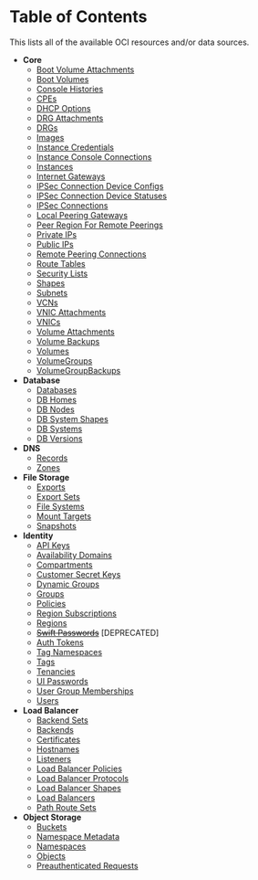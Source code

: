 # Table of Contents

This lists all of the available OCI resources and/or data sources.

* **Core**
    * [Boot Volume Attachments](https://github.com/oracle/terraform-provider-oci/tree/master/docs/core/boot_volume_attachments.md)
    * [Boot Volumes](https://github.com/oracle/terraform-provider-oci/tree/master/docs/core/boot_volumes.md)
    * [Console Histories](https://github.com/oracle/terraform-provider-oci/tree/master/docs/core/console_histories.md)
    * [CPEs](https://github.com/oracle/terraform-provider-oci/tree/master/docs/core/cpes.md)  
    * [DHCP Options](https://github.com/oracle/terraform-provider-oci/tree/master/docs/core/dhcp_options.md)
    * [DRG Attachments](https://github.com/oracle/terraform-provider-oci/tree/master/docs/core/drg_attachments.md)
    * [DRGs](https://github.com/oracle/terraform-provider-oci/tree/master/docs/core/drgs.md)
    * [Images](https://github.com/oracle/terraform-provider-oci/tree/master/docs/core/images.md)
    * [Instance Credentials](https://github.com/oracle/terraform-provider-oci/tree/master/docs/core/instance_credentials.md)
    * [Instance Console Connections](https://github.com/oracle/terraform-provider-oci/tree/master/docs/core/instance_console_connections.md)
    * [Instances](https://github.com/oracle/terraform-provider-oci/tree/master/docs/core/instances.md)
    * [Internet Gateways](https://github.com/oracle/terraform-provider-oci/tree/master/docs/core/internet_gateways.md)
    * [IPSec Connection Device Configs](https://github.com/oracle/terraform-provider-oci/tree/master/docs/core/ip_sec_connection_device_configs.md)
    * [IPSec Connection Device Statuses](https://github.com/oracle/terraform-provider-oci/tree/master/docs/core/ip_sec_connection_device_statuses.md)
    * [IPSec Connections](https://github.com/oracle/terraform-provider-oci/tree/master/docs/core/ip_sec_connections.md)
    * [Local Peering Gateways](https://github.com/oracle/terraform-provider-oci/tree/master/docs/core/local_peering_gateways.md)
    * [Peer Region For Remote Peerings](https://github.com/oracle/terraform-provider-oci/tree/master/docs/core/peer_region_for_remote_peerings.md)
    * [Private IPs](https://github.com/oracle/terraform-provider-oci/tree/master/docs/core/private_ips.md)
    * [Public IPs](https://github.com/oracle/terraform-provider-oci/tree/master/docs/core/public_ips.md)
    * [Remote Peering Connections](https://github.com/oracle/terraform-provider-oci/tree/master/docs/core/remote_peering_connections.md)
    * [Route Tables](https://github.com/oracle/terraform-provider-oci/tree/master/docs/core/route_tables.md)
    * [Security Lists](https://github.com/oracle/terraform-provider-oci/tree/master/docs/core/security_lists.md)
    * [Shapes](https://github.com/oracle/terraform-provider-oci/tree/master/docs/core/shapes.md)
    * [Subnets](https://github.com/oracle/terraform-provider-oci/tree/master/docs/core/subnets.md)
    * [VCNs](https://github.com/oracle/terraform-provider-oci/tree/master/docs/core/vcns.md)
    * [VNIC Attachments](https://github.com/oracle/terraform-provider-oci/tree/master/docs/core/vnic_attachments.md)
    * [VNICs](https://github.com/oracle/terraform-provider-oci/tree/master/docs/core/vnics.md)
    * [Volume Attachments](https://github.com/oracle/terraform-provider-oci/tree/master/docs/core/volume_attachments.md)
    * [Volume Backups](https://github.com/oracle/terraform-provider-oci/tree/master/docs/core/volume_backups.md)
    * [Volumes](https://github.com/oracle/terraform-provider-oci/tree/master/docs/core/volumes.md)
    * [VolumeGroups](https://github.com/oracle/terraform-provider-oci/tree/master/docs/core/volume_groups.md)
    * [VolumeGroupBackups](https://github.com/oracle/terraform-provider-oci/tree/master/docs/core/volume_group_backups.md)
* **Database**
    * [Databases](https://github.com/oracle/terraform-provider-oci/tree/master/docs/database/databases.md)
    * [DB Homes](https://github.com/oracle/terraform-provider-oci/tree/master/docs/database/db_homes.md)
    * [DB Nodes](https://github.com/oracle/terraform-provider-oci/tree/master/docs/database/db_nodes.md)
    * [DB System Shapes](https://github.com/oracle/terraform-provider-oci/tree/master/docs/database/db_system_shapes.md)
    * [DB Systems](https://github.com/oracle/terraform-provider-oci/tree/master/docs/database/db_systems.md)
    * [DB Versions](https://github.com/oracle/terraform-provider-oci/tree/master/docs/database/db_versions.md)
* **DNS**
    * [Records](https://github.com/oracle/terraform-provider-oci/tree/master/docs/dns/records.md)
    * [Zones](https://github.com/oracle/terraform-provider-oci/tree/master/docs/dns/zones.md)
* **File Storage**
    * [Exports](https://github.com/oracle/terraform-provider-oci/blob/master/docs/file_storage/exports.md)
    * [Export Sets](https://github.com/oracle/terraform-provider-oci/blob/master/docs/file_storage/export_sets.md)
    * [File Systems](https://github.com/oracle/terraform-provider-oci/blob/master/docs/file_storage/file_systems.md)
    * [Mount Targets](https://github.com/oracle/terraform-provider-oci/blob/master/docs/file_storage/mount_targets.md)
    * [Snapshots](https://github.com/oracle/terraform-provider-oci/blob/master/docs/file_storage/snapshots.md)
* **Identity**
    * [API Keys](https://github.com/oracle/terraform-provider-oci/tree/master/docs/identity/api_keys.md)
    * [Availability Domains](https://github.com/oracle/terraform-provider-oci/tree/master/docs/identity/availability_domains.md)
    * [Compartments](https://github.com/oracle/terraform-provider-oci/tree/master/docs/identity/compartments.md)
    * [Customer Secret Keys](https://github.com/oracle/terraform-provider-oci/tree/master/docs/identity/customer_secret_keys.md)
    * [Dynamic Groups](https://github.com/oracle/terraform-provider-oci/tree/master/docs/identity/dynamic_groups.md)
    * [Groups](https://github.com/oracle/terraform-provider-oci/tree/master/docs/identity/groups.md)
    * [Policies](https://github.com/oracle/terraform-provider-oci/tree/master/docs/identity/policies.md)
    * [Region Subscriptions](https://github.com/oracle/terraform-provider-oci/tree/master/docs/identity/region_subscriptions.md)
    * [Regions](https://github.com/oracle/terraform-provider-oci/tree/master/docs/identity/regions.md)
    * ~~[Swift Passwords](https://github.com/oracle/terraform-provider-oci/tree/master/docs/identity/swift_passwords.md)~~ [DEPRECATED]
    * [Auth Tokens](https://github.com/oracle/terraform-provider-oci/tree/master/docs/identity/auth_tokens.md)
    * [Tag Namespaces](https://github.com/oracle/terraform-provider-oci/tree/master/docs/identity/tag_namespaces.md)
    * [Tags](https://github.com/oracle/terraform-provider-oci/tree/master/docs/identity/tags.md)
    * [Tenancies](https://github.com/oracle/terraform-provider-oci/tree/master/docs/identity/tenancies.md)
    * [UI Passwords](https://github.com/oracle/terraform-provider-oci/tree/master/docs/identity/ui_passwords.md)
    * [User Group Memberships](https://github.com/oracle/terraform-provider-oci/tree/master/docs/identity/user_group_memberships.md)
    * [Users](https://github.com/oracle/terraform-provider-oci/tree/master/docs/identity/users.md)
* **Load Balancer**
    * [Backend Sets](https://github.com/oracle/terraform-provider-oci/tree/master/docs/load_balancer/backend_sets.md)
    * [Backends](https://github.com/oracle/terraform-provider-oci/tree/master/docs/load_balancer/backends.md)
    * [Certificates](https://github.com/oracle/terraform-provider-oci/tree/master/docs/load_balancer/certificates.md)
    * [Hostnames](https://github.com/oracle/terraform-provider-oci/tree/master/docs/load_balancer/hostnames.md)
    * [Listeners](https://github.com/oracle/terraform-provider-oci/tree/master/docs/load_balancer/listeners.md)
    * [Load Balancer Policies](https://github.com/oracle/terraform-provider-oci/tree/master/docs/load_balancer/load_balancer_policies.md)
    * [Load Balancer Protocols](https://github.com/oracle/terraform-provider-oci/tree/master/docs/load_balancer/load_balancer_protocols.md)
    * [Load Balancer Shapes](https://github.com/oracle/terraform-provider-oci/tree/master/docs/load_balancer/load_balancer_shapes.md)
    * [Load Balancers](https://github.com/oracle/terraform-provider-oci/tree/master/docs/load_balancer/load_balancers.md)
    * [Path Route Sets](https://github.com/oracle/terraform-provider-oci/tree/master/docs/load_balancer/path_route_sets.md)
* **Object Storage**
    * [Buckets](https://github.com/oracle/terraform-provider-oci/tree/master/docs/object_storage/buckets.md)
    * [Namespace Metadata](https://github.com/oracle/terraform-provider-oci/tree/master/docs/object_storage/namespace_metadata.md)
    * [Namespaces](https://github.com/oracle/terraform-provider-oci/tree/master/docs/object_storage/namespaces.md)
    * [Objects](https://github.com/oracle/terraform-provider-oci/tree/master/docs/object_storage/objects.md)
    * [Preauthenticated Requests](https://github.com/oracle/terraform-provider-oci/tree/master/docs/object_storage/preauthenticated_requests.md)
